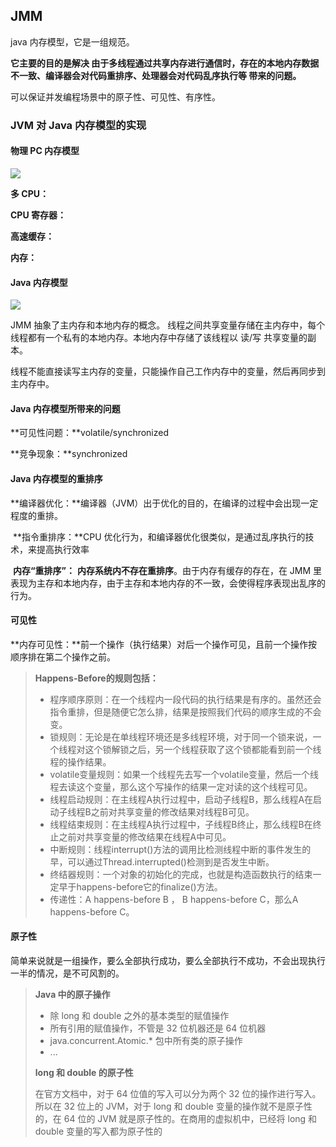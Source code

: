 ## JMM

java 内存模型，它是一组规范。

**它主要的目的是解决 由于多线程通过共享内存进行通信时，存在的本地内存数据不一致、编译器会对代码重排序、处理器会对代码乱序执行等 带来的问题。**

可以保证并发编程场景中的原子性、可见性、有序性。



### JVM 对 Java 内存模型的实现

#### 物理 PC 内存模型

![](img/JMM-CPU.jpg)

**多 CPU：**

**CPU 寄存器：**

**高速缓存：**

**内存：**



#### Java 内存模型

![](img/JMM-Java.png)



JMM 抽象了主内存和本地内存的概念。
线程之间共享变量存储在主内存中，每个线程都有一个私有的本地内存。本地内存中存储了该线程以 读/写 共享变量的副本。

线程不能直接读写主内存的变量，只能操作自己工作内存中的变量，然后再同步到主内存中。

#### Java 内存模型所带来的问题

**可见性问题：**volatile/synchronized

**竞争现象：**synchronized

#### Java 内存模型的重排序

​	**编译器优化：**编译器（JVM）出于优化的目的，在编译的过程中会出现一定程度的重排。

​	**指令重排序：**CPU 优化行为，和编译器优化很类似，是通过乱序执行的技术，来提高执行效率

​	**内存“重排序”：** **内存系统内不存在重排序**。由于内存有缓存的存在，在 JMM 里表现为主存和本地内存，由于主存和本地内存的不一致，会使得程序表现出乱序的行为。

#### 可见性

**内存可见性：**前一个操作（执行结果）对后一个操作可见，且前一个操作按顺序排在第二个操作之前。

> **Happens-Before的规则包括：**
>
> - 程序顺序原则：在一个线程内一段代码的执行结果是有序的。虽然还会指令重排，但是随便它怎么排，结果是按照我们代码的顺序生成的不会变。
> - 锁规则：无论是在单线程环境还是多线程环境，对于同一个锁来说，一个线程对这个锁解锁之后，另一个线程获取了这个锁都能看到前一个线程的操作结果。
> - volatile变量规则：如果一个线程先去写一个volatile变量，然后一个线程去读这个变量，那么这个写操作的结果一定对读的这个线程可见。
> - 线程启动规则：在主线程A执行过程中，启动子线程B，那么线程A在启动子线程B之前对共享变量的修改结果对线程B可见。
> - 线程结束规则：在主线程A执行过程中，子线程B终止，那么线程B在终止之前对共享变量的修改结果在线程A中可见。
> - 中断规则：线程interrupt()方法的调用比检测线程中断的事件发生的早，可以通过Thread.interrupted()检测到是否发生中断。
> - 终结器规则：一个对象的初始化的完成，也就是构造函数执行的结束一定早于happens-before它的finalize()方法。
> - 传递性：A happens-before B ， B happens-before C，那么A happens-before C。

#### 原子性

简单来说就是一组操作，要么全部执行成功，要么全部执行不成功，不会出现执行一半的情况，是不可风割的。

> **Java 中的原子操作**
>
> - 除 long 和 double 之外的基本类型的赋值操作
> - 所有引用的赋值操作，不管是 32 位机器还是 64 位机器
> - java.concurrent.Atomic.* 包中所有类的原子操作
> - ...
>
> **long 和 double 的原子性**
>
> 在官方文档中，对于 64 位值的写入可以分为两个 32 位的操作进行写入。所以在 32 位上的 JVM，对于 long 和 double 变量的操作就不是原子性的，在 64 位的 JVM 就是原子性的。在商用的虚拟机中，已经将 long 和 double 变量的写入都为原子性的